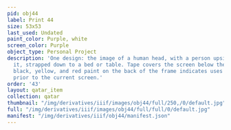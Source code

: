 ```yaml
---
pid: obj44
label: Print 44
size: 53x53
last_used: Undated
paint_color: Purple, white
screen_color: Purple
object_type: Personal Project
description: 'One design: the image of a human head, with a person upside down inside
  it, strapped down to a bed or table. Tape covers the screen below the design. White,
  black, yellow, and red paint on the back of the frame indicates uses of the frame
  prior to the current screen.'
order: '43'
layout: qatar_item
collection: qatar
thumbnail: "/img/derivatives/iiif/images/obj44/full/250,/0/default.jpg"
full: "/img/derivatives/iiif/images/obj44/full/full/0/default.jpg"
manifest: "/img/derivatives/iiif/obj44/manifest.json"
---
```

